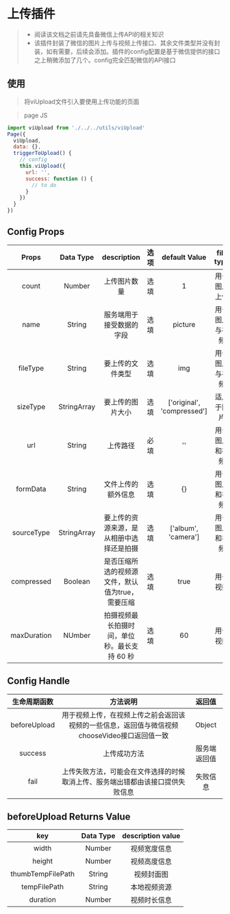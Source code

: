 # 上传插件

> + 阅读该文档之前请先具备微信上传API的相关知识
> + 该插件封装了微信的图片上传与视频上传接口、其余文件类型并没有封装，如有需要，后续会添加。插件的config配置是基于微信提供的接口之上稍微添加了几个。config完全匹配微信的API接口

## 使用

> 将viUpload文件引入要使用上传功能的页面

> page JS

```javascript
import viUpload from './../../utils/viUpload'
Page({
  viUpload,
  data: {},
  triggerToUpload() {
    // config 
    this.viUpload({
      url: '',
      success: function () {
        // to do 
      }
    })
  }
})
```

## Config Props

| Props | Data Type | description | 选项 | default Value | file type | 是否扩展 |
| :--: | :--: | :--: | :--: | :--: | :--: | :--: |
| count | Number | 上传图片数量 | 选填 | 1 | 用于图片上传 | 同微信图片上传接口count | 
| name | String | 服务端用于接受数据的字段 | 选填 | picture | 用于图片与视频 | 同微信upload接口name |
| fileType | String | 要上传的文件类型 | 选填 | img | 用于图片与视频 | 插件扩展接口 |
| sizeType | StringArray | 要上传的图片大小 | 选填 | ['original', 'compressed'] | 适用于图片 | 同微信图片上传接口sizeType |
| url | String | 上传路径 | 必填 | '' | 用于图片和视频 | 同微信upload接口url |
| formData | String | 文件上传的额外信息 | 选填 | {} | 用于图片和视频 | 同微信upload接口formData |
| sourceType | StringArray | 要上传的资源来源，是从相册中选择还是拍摄 | 选填 | ['album', 'camera'] | 用于图片和视频 | 同微信图片与视频上传接口sourceType |
| compressed | Boolean | 是否压缩所选的视频源文件，默认值为true，需要压缩 | 选填 | true | 用于视频 | 同微信视频上传接口compressed |
| maxDuration | NUmber | 拍摄视频最长拍摄时间，单位秒。最长支持 60 秒 | 选填 | 60 | 用于视频 | 同为视频上传接口 maxDuration |

## Config Handle

| 生命周期函数 | 方法说明 | 返回值 |
| :--: | :--: | :--: |
| beforeUpload | 用于视频上传，在视频上传之前会返回该视频的一些信息，返回值与微信视频chooseVideo接口返回值一致 | Object |
| success | 上传成功方法 | 服务端返回值 |
| fail | 上传失败方法，可能会在文件选择的时候取消上传、服务端出错都由该接口提供失败信息 | 失败信息 |

## beforeUpload Returns Value

| key | Data Type | description value |
| :--: | :--: | :--: |
| width | Number | 视频宽度信息 |
| height | Number | 视频高度信息 |
| thumbTempFilePath | String | 视频封面图 |
| tempFilePath | String | 本地视频资源 |
| duration | Number | 视频时长信息 |
